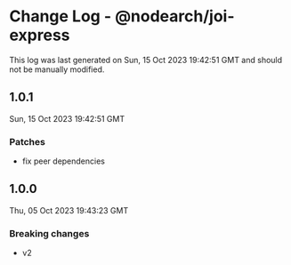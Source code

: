 # Change Log - @nodearch/joi-express

This log was last generated on Sun, 15 Oct 2023 19:42:51 GMT and should not be manually modified.

## 1.0.1
Sun, 15 Oct 2023 19:42:51 GMT

### Patches

- fix peer dependencies

## 1.0.0
Thu, 05 Oct 2023 19:43:23 GMT

### Breaking changes

- v2

